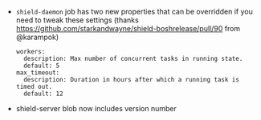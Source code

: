 * `shield-daemon` job has two new properties that can be overridden if you need to tweak these settings (thanks https://github.com/starkandwayne/shield-boshrelease/pull/90 from @karampok)

    ```
    workers:
      description: Max number of concurrent tasks in running state.
      default: 5
    max_timeout:
      description: Duration in hours after which a running task is timed out.
      default: 12
    ```

* shield-server blob now includes version number

